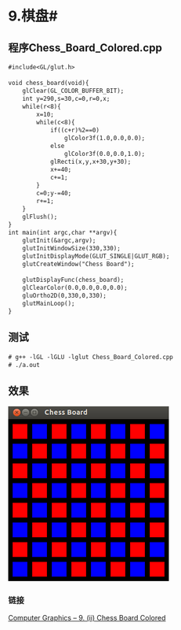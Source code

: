 # 9.棋盘#

## 程序Chess_Board_Colored.cpp ##
 
	#include<GL/glut.h>
 
	void chess_board(void){
	    glClear(GL_COLOR_BUFFER_BIT);
	    int y=290,s=30,c=0,r=0,x;
	    while(r<8){
	        x=10;
	        while(c<8){
	            if((c+r)%2==0)
	                glColor3f(1.0,0.0,0.0);
	            else
	                glColor3f(0.0,0.0,1.0);
	            glRecti(x,y,x+30,y+30);
	            x+=40;
	            c+=1;
	        }
	        c=0;y-=40;
	        r+=1;
	    }
	    glFlush();
	}
	int main(int argc,char **argv){
	    glutInit(&argc,argv);
	    glutInitWindowSize(330,330);
	    glutInitDisplayMode(GLUT_SINGLE|GLUT_RGB);
	    glutCreateWindow("Chess Board");
	     
	    glutDisplayFunc(chess_board);
	    glClearColor(0.0,0.0,0.0,0.0);
	    gluOrtho2D(0,330,0,330);
	    glutMainLoop();
	}

## 测试 ##

	# g++ -lGL -lGLU -lglut Chess_Board_Colored.cpp
	# ./a.out

## 效果 ##
	
![](./img/Chess_Board_Colored.png)

### 链接 ###

[Computer Graphics – 9. (ii) Chess Board Colored](http://www.techtofun.com/2013/08/16/computer-graphics-9-ii-chess-board-colored/)